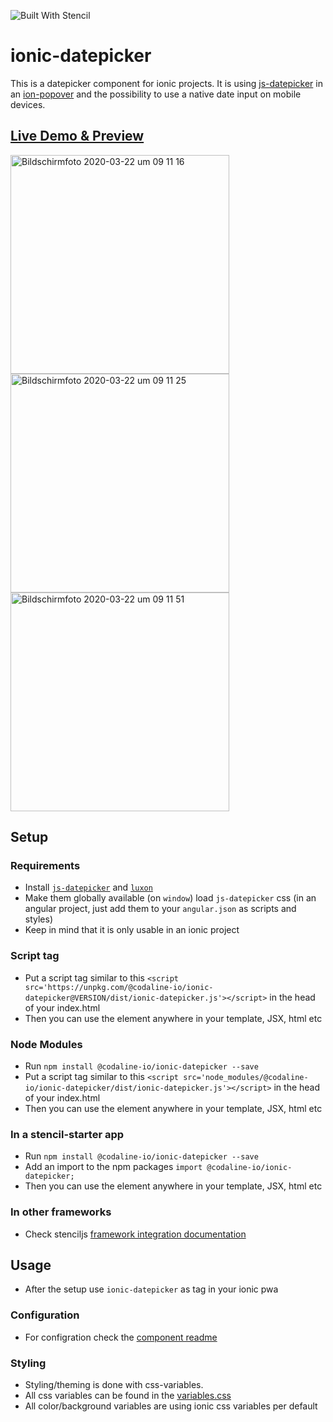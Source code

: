 ![Built With Stencil](https://img.shields.io/badge/-Built%20With%20Stencil-16161d.svg?logo=data%3Aimage%2Fsvg%2Bxml%3Bbase64%2CPD94bWwgdmVyc2lvbj0iMS4wIiBlbmNvZGluZz0idXRmLTgiPz4KPCEtLSBHZW5lcmF0b3I6IEFkb2JlIElsbHVzdHJhdG9yIDE5LjIuMSwgU1ZHIEV4cG9ydCBQbHVnLUluIC4gU1ZHIFZlcnNpb246IDYuMDAgQnVpbGQgMCkgIC0tPgo8c3ZnIHZlcnNpb249IjEuMSIgaWQ9IkxheWVyXzEiIHhtbG5zPSJodHRwOi8vd3d3LnczLm9yZy8yMDAwL3N2ZyIgeG1sbnM6eGxpbms9Imh0dHA6Ly93d3cudzMub3JnLzE5OTkveGxpbmsiIHg9IjBweCIgeT0iMHB4IgoJIHZpZXdCb3g9IjAgMCA1MTIgNTEyIiBzdHlsZT0iZW5hYmxlLWJhY2tncm91bmQ6bmV3IDAgMCA1MTIgNTEyOyIgeG1sOnNwYWNlPSJwcmVzZXJ2ZSI%2BCjxzdHlsZSB0eXBlPSJ0ZXh0L2NzcyI%2BCgkuc3Qwe2ZpbGw6I0ZGRkZGRjt9Cjwvc3R5bGU%2BCjxwYXRoIGNsYXNzPSJzdDAiIGQ9Ik00MjQuNywzNzMuOWMwLDM3LjYtNTUuMSw2OC42LTkyLjcsNjguNkgxODAuNGMtMzcuOSwwLTkyLjctMzAuNy05Mi43LTY4LjZ2LTMuNmgzMzYuOVYzNzMuOXoiLz4KPHBhdGggY2xhc3M9InN0MCIgZD0iTTQyNC43LDI5Mi4xSDE4MC40Yy0zNy42LDAtOTIuNy0zMS05Mi43LTY4LjZ2LTMuNkgzMzJjMzcuNiwwLDkyLjcsMzEsOTIuNyw2OC42VjI5Mi4xeiIvPgo8cGF0aCBjbGFzcz0ic3QwIiBkPSJNNDI0LjcsMTQxLjdIODcuN3YtMy42YzAtMzcuNiw1NC44LTY4LjYsOTIuNy02OC42SDMzMmMzNy45LDAsOTIuNywzMC43LDkyLjcsNjguNlYxNDEuN3oiLz4KPC9zdmc%2BCg%3D%3D&colorA=16161d&style=flat-square)

# ionic-datepicker

This is a datepicker component for ionic projects. It is using [js-datepicker](https://www.npmjs.com/package/js-datepicker) in an [ion-popover](https://ionicframework.com/docs/api/popover) and the possibility to use a native date input on mobile devices.

## [Live Demo & Preview](https://codaline-io.github.io/ionic-datepicker)

<img width="350" alt="Bildschirmfoto 2020-03-22 um 09 11 16" src="https://user-images.githubusercontent.com/2264672/77245288-c0a34b80-6c1d-11ea-8d12-0fb7a011809b.png">
<img width="350" alt="Bildschirmfoto 2020-03-22 um 09 11 25" src="https://user-images.githubusercontent.com/2264672/77245292-c4cf6900-6c1d-11ea-92cf-0024652a7ee5.png">
<img width="350" alt="Bildschirmfoto 2020-03-22 um 09 11 51" src="https://user-images.githubusercontent.com/2264672/77245343-34455880-6c1e-11ea-86cd-9d854452d101.png">

## Setup

### Requirements

- Install [`js-datepicker`](https://www.npmjs.com/package/js-datepicker) and [`luxon`](https://www.npmjs.com/package/luxon)
- Make them globally available (on `window`) load `js-datepicker` css (in an angular project, just add them to your `angular.json` as scripts and styles)
- Keep in mind that it is only usable in an ionic project

### Script tag

- Put a script tag similar to this `<script src='https://unpkg.com/@codaline-io/ionic-datepicker@VERSION/dist/ionic-datepicker.js'></script>` in the head of your index.html
- Then you can use the element anywhere in your template, JSX, html etc

### Node Modules
- Run `npm install @codaline-io/ionic-datepicker --save`
- Put a script tag similar to this `<script src='node_modules/@codaline-io/ionic-datepicker/dist/ionic-datepicker.js'></script>` in the head of your index.html
- Then you can use the element anywhere in your template, JSX, html etc

### In a stencil-starter app
- Run `npm install @codaline-io/ionic-datepicker --save`
- Add an import to the npm packages `import @codaline-io/ionic-datepicker;`
- Then you can use the element anywhere in your template, JSX, html etc

### In other frameworks

- Check stenciljs [framework integration documentation](https://stenciljs.com/docs/overview)

## Usage

- After the setup use `ionic-datepicker` as tag in your ionic pwa

### Configuration

- For configration check the [component readme](https://github.com/codaline-io/ionic-datepicker/blob/master/src/components/ionic-datepicker/readme.md)

### Styling

- Styling/theming is done with css-variables.
- All css variables can be found in the [variables.css](https://github.com/codaline-io/ionic-datepicker/blob/master/src/components/variables.css)
- All color/background variables are using ionic css variables per default

